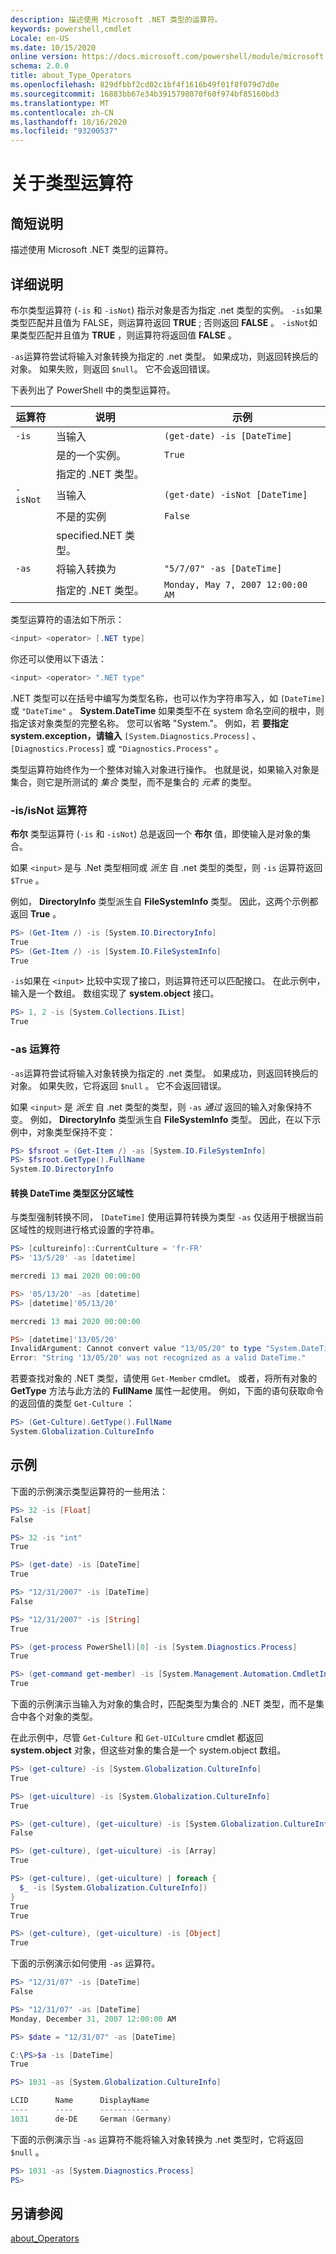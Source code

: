 ```yaml
---
description: 描述使用 Microsoft .NET 类型的运算符。
keywords: powershell,cmdlet
Locale: en-US
ms.date: 10/15/2020
online version: https://docs.microsoft.com/powershell/module/microsoft.powershell.core/about/about_type_operators?view=powershell-7.1&WT.mc_id=ps-gethelp
schema: 2.0.0
title: about_Type_Operators
ms.openlocfilehash: 829dfbbf2cd02c1bf4f1616b49f01f8f079d7d0e
ms.sourcegitcommit: 16883bb67e34b3915798070f60f974bf85160bd3
ms.translationtype: MT
ms.contentlocale: zh-CN
ms.lasthandoff: 10/16/2020
ms.locfileid: "93200537"
---
```

# <a name="about-type-operators"></a>关于类型运算符

## <a name="short-description"></a>简短说明
描述使用 Microsoft .NET 类型的运算符。

## <a name="long-description"></a>详细说明

布尔类型运算符 (`-is` 和 `-isNot`) 指示对象是否为指定 .net 类型的实例。 `-is`如果类型匹配并且值为 FALSE，则运算符返回 **TRUE** ; 否则返回 **FALSE** 。 `-isNot`如果类型匹配并且值为 **TRUE** ，则运算符将返回值 **FALSE** 。

`-as`运算符尝试将输入对象转换为指定的 .net 类型。 如果成功，则返回转换后的对象。 如果失败，则返回 `$null`。 它不会返回错误。

下表列出了 PowerShell 中的类型运算符。

|运算符|说明                |示例                          |
|--------|---------------------------|---------------------------------|
|`-is`   |当输入|`(get-date) -is [DateTime]`      |
|        |是的一个实例。      |`True`                           |
|        |指定的 .NET 类型。       |                                 |
|`-isNot`|当输入|`(get-date) -isNot [DateTime]`   |
|        |不是的实例     |`False`                          |
|        |specified.NET 类型。        |                                 |
|`-as`   |将输入转换为  |`"5/7/07" -as [DateTime]`        |
|        |指定的 .NET 类型。       |`Monday, May 7, 2007 12:00:00 AM`|

类型运算符的语法如下所示：

```powershell
<input> <operator> [.NET type]
```

你还可以使用以下语法：

```powershell
<input> <operator> ".NET type"
```

.NET 类型可以在括号中编写为类型名称，也可以作为字符串写入，如 `[DateTime]` 或 `"DateTime"` 。 **System.DateTime** 如果类型不在 system 命名空间的根中，则指定该对象类型的完整名称。 您可以省略 "System."。 例如，若 **要指定 system.exception，请输入** `[System.Diagnostics.Process]` 、 `[Diagnostics.Process]` 或 `"Diagnostics.Process"` 。

类型运算符始终作为一个整体对输入对象进行操作。 也就是说，如果输入对象是集合，则它是所测试的 _集合_ 类型，而不是集合的 _元素_ 的类型。

### <a name="-isisnot-operators"></a>-is/isNot 运算符

**布尔** 类型运算符 (`-is` 和 `-isNot`) 总是返回一个 **布尔** 值，即使输入是对象的集合。

如果 `<input>` 是与 .Net 类型相同或 _派生_ 自 .net 类型的类型，则 `-is` 运算符返回 `$True` 。

例如， **DirectoryInfo** 类型派生自 **FileSystemInfo** 类型。 因此，这两个示例都返回 **True** 。

```powershell
PS> (Get-Item /) -is [System.IO.DirectoryInfo]
True
PS> (Get-Item /) -is [System.IO.FileSystemInfo]
True
```

`-is`如果在 `<input>` 比较中实现了接口，则运算符还可以匹配接口。 在此示例中，输入是一个数组。 数组实现了 **system.object** 接口。

```powershell
PS> 1, 2 -is [System.Collections.IList]
True
```

### <a name="-as-operator"></a>-as 运算符

`-as`运算符尝试将输入对象转换为指定的 .net 类型。 如果成功，则返回转换后的对象。 如果失败，它将返回 `$null` 。 它不会返回错误。

如果 `<input>` 是 _派生_ 自 .net 类型的类型，则 `-as` _通过_ 返回的输入对象保持不变。 例如， **DirectoryInfo** 类型派生自 **FileSystemInfo** 类型。 因此，在以下示例中，对象类型保持不变：

```powershell
PS> $fsroot = (Get-Item /) -as [System.IO.FileSystemInfo]
PS> $fsroot.GetType().FullName
System.IO.DirectoryInfo
```

#### <a name="converting-the-datetime-type-is-culture-sensitive"></a>转换 DateTime 类型区分区域性

与类型强制转换不同， `[DateTime]` 使用运算符转换为类型 `-as` 仅适用于根据当前区域性的规则进行格式设置的字符串。

```powershell
PS> [cultureinfo]::CurrentCulture = 'fr-FR'
PS> '13/5/20' -as [datetime]

mercredi 13 mai 2020 00:00:00

PS> '05/13/20' -as [datetime]
PS> [datetime]'05/13/20'

mercredi 13 mai 2020 00:00:00

PS> [datetime]'13/05/20'
InvalidArgument: Cannot convert value "13/05/20" to type "System.DateTime".
Error: "String '13/05/20' was not recognized as a valid DateTime."
```

若要查找对象的 .NET 类型，请使用 `Get-Member` cmdlet。 或者，将所有对象的 **GetType** 方法与此方法的 **FullName** 属性一起使用。 例如，下面的语句获取命令的返回值的类型 `Get-Culture` ：

```powershell
PS> (Get-Culture).GetType().FullName
System.Globalization.CultureInfo
```

## <a name="examples"></a>示例

下面的示例演示类型运算符的一些用法：

```powershell
PS> 32 -is [Float]
False

PS> 32 -is "int"
True

PS> (get-date) -is [DateTime]
True

PS> "12/31/2007" -is [DateTime]
False

PS> "12/31/2007" -is [String]
True

PS> (get-process PowerShell)[0] -is [System.Diagnostics.Process]
True

PS> (get-command get-member) -is [System.Management.Automation.CmdletInfo]
True
```

下面的示例演示当输入为对象的集合时，匹配类型为集合的 .NET 类型，而不是集合中各个对象的类型。

在此示例中，尽管 `Get-Culture` 和 `Get-UICulture` cmdlet 都返回 **system.object** 对象，但这些对象的集合是一个 system.object 数组。

```powershell
PS> (get-culture) -is [System.Globalization.CultureInfo]
True

PS> (get-uiculture) -is [System.Globalization.CultureInfo]
True

PS> (get-culture), (get-uiculture) -is [System.Globalization.CultureInfo]
False

PS> (get-culture), (get-uiculture) -is [Array]
True

PS> (get-culture), (get-uiculture) | foreach {
  $_ -is [System.Globalization.CultureInfo])
}
True
True

PS> (get-culture), (get-uiculture) -is [Object]
True
```

下面的示例演示如何使用 `-as` 运算符。

```powershell
PS> "12/31/07" -is [DateTime]
False

PS> "12/31/07" -as [DateTime]
Monday, December 31, 2007 12:00:00 AM

PS> $date = "12/31/07" -as [DateTime]

C:\PS>$a -is [DateTime]
True

PS> 1031 -as [System.Globalization.CultureInfo]

LCID      Name      DisplayName
----      ----      -----------
1031      de-DE     German (Germany)
```

下面的示例演示当 `-as` 运算符不能将输入对象转换为 .net 类型时，它将返回 `$null` 。

```powershell
PS> 1031 -as [System.Diagnostics.Process]
PS>
```

## <a name="see-also"></a>另请参阅

[about_Operators](about_Operators.md)
